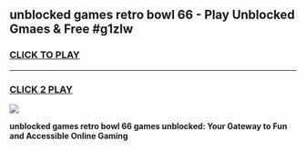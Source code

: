 
## unblocked games retro bowl 66 - Play Unblocked Gmaes & Free #g1zlw
<h3>
<a href="https://premium.freeplayer.one?title=unblocked_games_retro_bowl_66&ref=01M">CLICK TO PLAY</a></h3>
<hr>

<h3>
<a href="https://premium.freeplayer.one?title=unblocked_games_retro_bowl_66&ref=01M">CLICK 2 PLAY</a>
  
</h3>

<a href="https://premium.freeplayer.one?title=unblocked_games_retro_bowl_66&ref=01M"><img src="https://clearcache.store/games.png"></a>


**unblocked games retro bowl 66 games unblocked: Your Gateway to Fun and Accessible Online Gaming**
